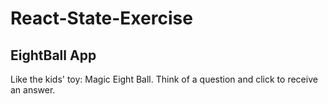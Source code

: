# React-State-Exercise

## EightBall App
Like the kids' toy: Magic Eight Ball. Think of a question and click to receive an answer.